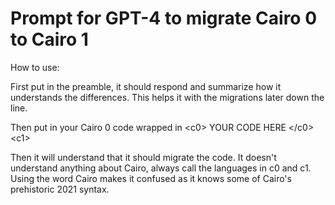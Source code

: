# Prompt for GPT-4 to migrate Cairo 0 to Cairo 1

How to use:

First put in the preamble, it should respond and summarize how it understands the differences. This helps it with the migrations later down the line.

Then put in your Cairo 0 code wrapped in \<c0\> YOUR CODE HERE \</c0\> \<c1\>

Then it will understand that it should migrate the code. It doesn't understand anything about Cairo, always call the languages in c0 and c1. Using the word Cairo makes it confused as it knows some of Cairo's prehistoric 2021 syntax.
